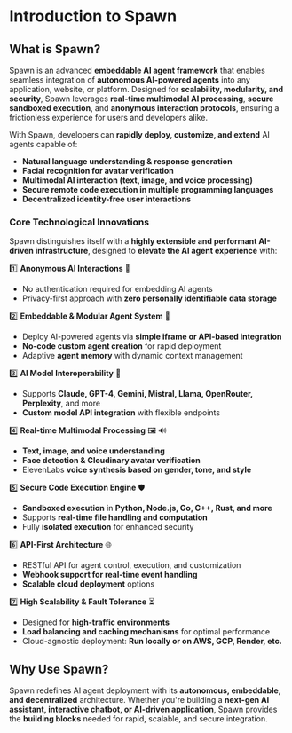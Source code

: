 # Introduction to Spawn

## **What is Spawn?**

Spawn is an advanced **embeddable AI agent framework** that enables seamless integration of **autonomous AI-powered agents** into any application, website, or platform. Designed for **scalability, modularity, and security**, Spawn leverages **real-time multimodal AI processing**, **secure sandboxed execution**, and **anonymous interaction protocols**, ensuring a frictionless experience for users and developers alike.

With Spawn, developers can **rapidly deploy, customize, and extend** AI agents capable of:

- **Natural language understanding & response generation**
- **Facial recognition for avatar verification**
- **Multimodal AI interaction (text, image, and voice processing)**
- **Secure remote code execution in multiple programming languages**
- **Decentralized identity-free user interactions**

### **Core Technological Innovations**

Spawn distinguishes itself with a **highly extensible and performant AI-driven infrastructure**, designed to **elevate the AI agent experience** with:

1️⃣ **Anonymous AI Interactions** 🚀

- No authentication required for embedding AI agents
- Privacy-first approach with **zero personally identifiable data storage**

2️⃣ **Embeddable & Modular Agent System** 🔗

- Deploy AI-powered agents via **simple iframe or API-based integration**
- **No-code custom agent creation** for rapid deployment
- Adaptive **agent memory** with dynamic context management

3️⃣ **AI Model Interoperability** 🤖

- Supports **Claude, GPT-4, Gemini, Mistral, Llama, OpenRouter, Perplexity**, and more
- **Custom model API integration** with flexible endpoints

4️⃣ **Real-time Multimodal Processing** 🖼️ 🔊

- **Text, image, and voice understanding**
- **Face detection & Cloudinary avatar verification**
- ElevenLabs **voice synthesis based on gender, tone, and style**

5️⃣ **Secure Code Execution Engine** 🛡️

- **Sandboxed execution** in **Python, Node.js, Go, C++, Rust, and more**
- Supports **real-time file handling and computation**
- Fully **isolated execution** for enhanced security

6️⃣ **API-First Architecture** 🌐

- RESTful API for agent control, execution, and customization
- **Webhook support for real-time event handling**
- **Scalable cloud deployment** options

7️⃣ **High Scalability & Fault Tolerance** ⏳

- Designed for **high-traffic environments**
- **Load balancing and caching mechanisms** for optimal performance
- Cloud-agnostic deployment: **Run locally or on AWS, GCP, Render, etc.**

## **Why Use Spawn?**

Spawn redefines AI agent deployment with its **autonomous, embeddable, and decentralized** architecture. Whether you're building a **next-gen AI assistant, interactive chatbot, or AI-driven application**, Spawn provides the **building blocks** needed for rapid, scalable, and secure integration.
